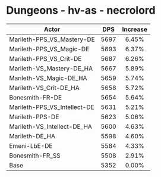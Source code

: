# Dungeons - hv-as - necrolord
| Actor | DPS | Increase |
|---|:---:|:---:|
|Marileth-PPS_VS_Mastery-DE|5697|6.45%|
|Marileth-PPS_VS_Magic-DE|5693|6.37%|
|Marileth-PPS_VS_Crit-DE|5687|6.26%|
|Marileth-VS_Mastery-DE_HA|5667|5.89%|
|Marileth-VS_Magic-DE_HA|5659|5.74%|
|Marileth-VS_Crit-DE_HA|5658|5.72%|
|Bonesmith-FR-DE|5654|5.64%|
|Marileth-PPS_VS_Intellect-DE|5631|5.21%|
|Marileth-PPS-DE|5623|5.06%|
|Marileth-VS_Intellect-DE_HA|5600|4.63%|
|Marileth-DE_HA|5598|4.60%|
|Emeni-LbE-DE|5584|4.33%|
|Bonesmith-FR_SS|5508|2.91%|
|Base|5352|0.00%|

